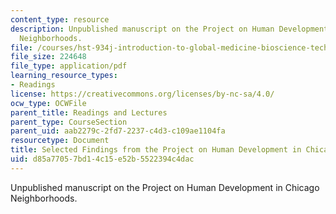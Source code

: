 ```yaml
---
content_type: resource
description: Unpublished manuscript on the Project on Human Development in Chicago
  Neighborhoods.
file: /courses/hst-934j-introduction-to-global-medicine-bioscience-technologies-disparities-strategies-spring-2010/d85a77057bd14c15e52b5522394c4dac_MITHST_934JS10_ses5_phdcn.pdf
file_size: 224648
file_type: application/pdf
learning_resource_types:
- Readings
license: https://creativecommons.org/licenses/by-nc-sa/4.0/
ocw_type: OCWFile
parent_title: Readings and Lectures
parent_type: CourseSection
parent_uid: aab2279c-2fd7-2237-c4d3-c109ae1104fa
resourcetype: Document
title: Selected Findings from the Project on Human Development in Chicago Neighborhoods
uid: d85a7705-7bd1-4c15-e52b-5522394c4dac
---
```

Unpublished manuscript on the Project on Human Development in Chicago Neighborhoods.